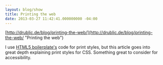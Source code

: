 ```yaml
---
layout: blog/show
title: Printing the web
date: 2013-03-27 11:42:41.000000000 -04:00
---
```


[http://drublic.de/blog/printing-the-web/](http://drublic.de/blog/printing-the-web/ "Printing the web")

I use [HTML5 boilerplate's](http://html5boilerplate.com/ "HTML5 boilerplate") code for print styles, but this article goes into great depth explaining print styles for CSS. Something great to consider for accessibility.
